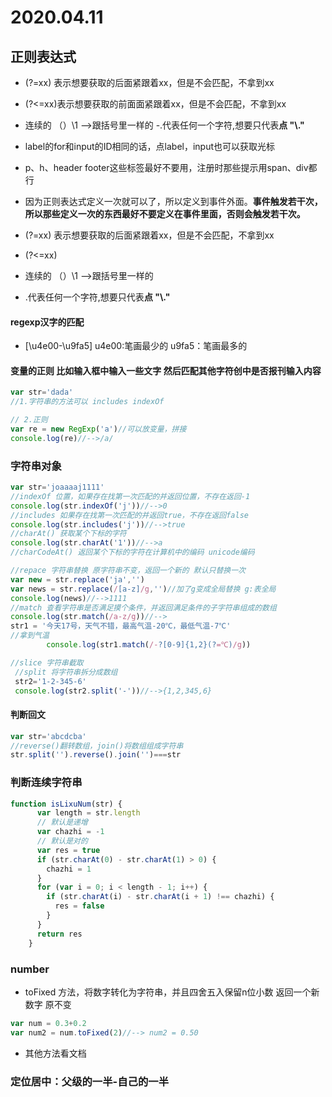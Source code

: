 # 2020.04.11
## 正则表达式
- (?=xx) 表示想要获取的后面紧跟着xx，但是不会匹配，不拿到xx
- (?<=xx)表示想要获取的前面面紧跟着xx，但是不会匹配，不拿到xx
- 连续的 （）\1 -->跟括号里一样的
-.代表任何一个字符,想要只代表**点 "\\."**
- label的for和input的ID相同的话，点label，input也可以获取光标

- p、h、header footer这些标签最好不要用，注册时那些提示用span、div都行

- 因为正则表达式定义一次就可以了，所以定义到事件外面。**事件触发若干次，所以那些定义一次的东西最好不要定义在事件里面，否则会触发若干次。**

- (?=xx) 表示想要获取的后面紧跟着xx，但是不会匹配，不拿到xx
- (?<=xx)
- 连续的 （）\1 -->跟括号里一样的
- .代表任何一个字符,想要只代表**点 "\\."**

#### regexp汉字的匹配
- [\u4e00-\u9fa5] u4e00:笔画最少的 u9fa5：笔画最多的 
#### 变量的正则 比如输入框中输入一些文字 然后匹配其他字符创中是否报刊输入内容
``` js
var str='dada'
//1.字符串的方法可以 includes indexOf

// 2.正则
var re = new RegExp('a')//可以放变量，拼接
console.log(re)//-->/a/
```
### 字符串对象
```js
var str='joaaaaj1111'
//indexOf 位置，如果存在找第一次匹配的并返回位置，不存在返回-1
console.log(str.indexOf('j'))//-->0
//includes 如果存在找第一次匹配的并返回true，不存在返回false
console.log(str.includes('j'))//-->true
//charAt() 获取某个下标的字符
console.log(str.charAt('1'))//-->a
//charCodeAt() 返回某个下标的字符在计算机中的编码 unicode编码

//repace 字符串替换 原字符串不变，返回一个新的 默认只替换一次
var new = str.replace('ja','')
var news = str.replace(/[a-z]/g,'')//加了g变成全局替换 g:表全局
console.log(news)//-->1111
//match 查看字符串是否满足摸个条件，并返回满足条件的子字符串组成的数组
console.log(str.match(/a-z/g))//-->
str1 = '今天17号，天气不错，最高气温-20℃，最低气温-7℃'
//拿到气温
        console.log(str1.match(/-?[0-9]{1,2}(?=℃)/g))

//slice 字符串截取
 //split 将字符串拆分成数组
 str2='1-2-345-6'
 console.log(str2.split('-'))//-->{1,2,345,6}
```

#### 判断回文

```js
var str='abcdcba'
//reverse()翻转数组，join()将数组组成字符串
str.split('').reverse().join('')===str
```

### 判断连续字符串
```js
function isLixuNum(str) {
      var length = str.length
      // 默认是递增
      var chazhi = -1
      // 默认是对的
      var res = true
      if (str.charAt(0) - str.charAt(1) > 0) {
        chazhi = 1
      }
      for (var i = 0; i < length - 1; i++) {
        if (str.charAt(i) - str.charAt(i + 1) !== chazhi) {
          res = false
        }
      }
      return res
    }
```
### number 
- toFixed 方法，将数字转化为字符串，并且四舍五入保留n位小数 返回一个新数字 原不变

```js 
var num = 0.3+0.2
var num2 = num.toFixed(2)//--> num2 = 0.50
```
- 其他方法看文档

### 定位居中：父级的一半-自己的一半
